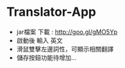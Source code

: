 # Translator-App
 * jar檔案 下載 : http://goo.gl/gMO5Yp
 * 啟動後 輸入 英文 
 * 滑鼠雙擊左邊詞性，可顯示相關翻譯
 * 儲存按鈕功能待增加...
